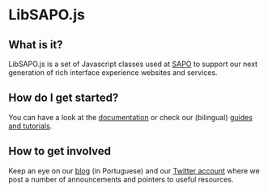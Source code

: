 # LibSAPO.js #


<div class="page-header"></div>

## What is it?

LibSAPO.js is a set of Javascript classes used at [SAPO][s] to support our next generation of rich interface experience websites and services.

## How do I get started?

You can have a look at the [documentation][doc] or check our (bilingual) [guides and tutorials][g].

## How to get involved

Keep an eye on our [blog][b] (in Portuguese) and our [Twitter account][t] where we post a number of announcements and pointers to useful resources.

[s]: http://www.sapo.pt
[b]: http://libsapojs.blogs.sapo.pt/
[doc]: http://js.sapo.pt/SAPO/doc.html
[t]: http://twitter.com/libsapojs
[g]: http://softwarelivre.sapo.pt/projects/libsapojs/wiki/Contents/LibSAPOjs
